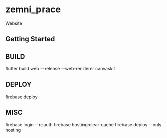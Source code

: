 # zemni_prace

Website

## Getting Started

## BUILD
flutter build web --release --web-renderer canvaskit   

## DEPLOY
firebase deploy

## MISC
firebase login --reauth
firebase hosting:clear-cache
firebase deploy --only hosting